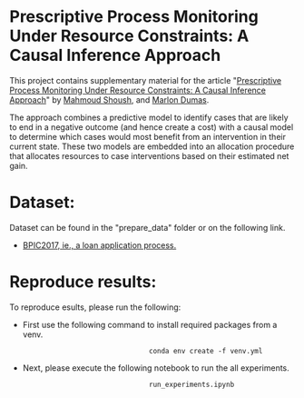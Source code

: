 # Prescriptive Process Monitoring Under Resource Constraints: A Causal Inference Approach

This project contains supplementary material for the article "[Prescriptive Process Monitoring Under Resource Constraints: A Causal Inference Approach](https://arxiv.org/abs/2109.02894)" by [Mahmoud Shoush](https://scholar.google.com/citations?user=Jw4rBlkAAAAJ&hl=en), and [Marlon Dumas](https://kodu.ut.ee/~dumas/).


The approach combines a predictive model to identify cases that are likely to end in a negative outcome (and hence create a cost) with a causal
model to determine which cases would most benefit from an intervention in their current state. These two models are embedded into an allocation procedure that
allocates resources to case interventions based on their estimated net gain.

# Dataset: 
Dataset can be found in the "prepare_data" folder or on the following link.
* [BPIC2017, ie., a loan application process.](https://drive.google.com/file/d/1w1MPzU7Rz-wTYcSkLqWyGZJOI_RlYGzS/view?usp=sharing)



# Reproduce results:
To reproduce esults, please run the following:

* First use the following command to install required packages from a venv. 
                                    
                                     conda env create -f venv.yml

* Next, please execute the following notebook to run the all experiments. 

                                     run_experiments.ipynb
                                     
                                     


                 


